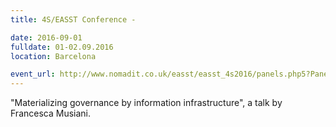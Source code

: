 ```yaml
---
title: 4S/EASST Conference -

date: 2016-09-01
fulldate: 01-02.09.2016
location: Barcelona

event_url: http://www.nomadit.co.uk/easst/easst_4s2016/panels.php5?PanelID=3840
---
```


"Materializing governance by information infrastructure", a talk by Francesca Musiani.
